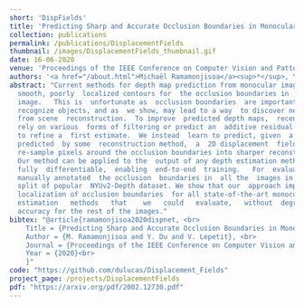 ```yaml
---
short: 'DispFields'
title: 'Predicting Sharp and Accurate Occlusion Boundaries in Monocular Depth Estimation Using Displacement Fields'
collection: publications
permalink: /publications/DisplacementFields
thumbnail: /images/DisplacementFields_thumbnail.gif
date: 16-06-2020
venue: 'Proceedings of the IEEE Conference on Computer Vision and Pattern Recognition (CVPR)'
authors: '<a href="/about.html">Michaël Ramamonjisoa</a><sup>*</sup>, Yuming Du<sup>*</sup> and Vincent Lepetit <br> <small><i><sup>* Denotes equal contribution.</sup></i></small>'
abstract: "Current methods for depth map prediction from monocular images tend to predict
  smooth, poorly  localized contours for  the occlusion boundaries in  the input
  image.   This is  unfortunate as  occlusion boundaries  are important  cues to
  recognize objects, and as  we show, may lead to a way  to discover new objects
  from scene  reconstruction.  To improve  predicted depth maps,  recent methods
  rely on various  forms of filtering or predict an  additive residual depth map
  to refine a  first estimate.  We instead  learn to predict, given  a depth map
  predicted  by some  reconstruction method,  a  2D displacement  field able  to
  re-sample pixels around the occlusion boundaries into sharper reconstructions.
  Our method can be applied to the  output of any depth estimation method and is
  fully  differentiable,  enabling  end-to-end  training.   For  evaluation,  we
  manually annotated  the occlusion  boundaries in  all the  images in  the test
  split of popular  NYUv2-Depth dataset. We show that our  approach improves the
  localization of occlusion boundaries  for all state-of-the-art monocular depth
  estimation   methods   that    we   could   evaluate,   without  degrading  the  depth
  accuracy for the rest of the images."
bibtex: "@article{ramamonjisoa2020dispnet, <br>
    Title = {Predicting Sharp and Accurate Occlusion Boundaries in Monocular Depth Estimation Using Displacement Fields}, <br>
    Author = {M. Ramamonjisoa and Y. Du and V. Lepetit}, <br>
    Journal = {Proceedings of the IEEE Conference on Computer Vision and Pattern Recognition (CVPR)}, <br>
    Year = {2020}<br>
    }"
code: "https://github.com/dulucas/Displacement_Fields"
project_page: /projects/DisplacementFields
pdf: "https://arxiv.org/pdf/2002.12730.pdf"
---
```


